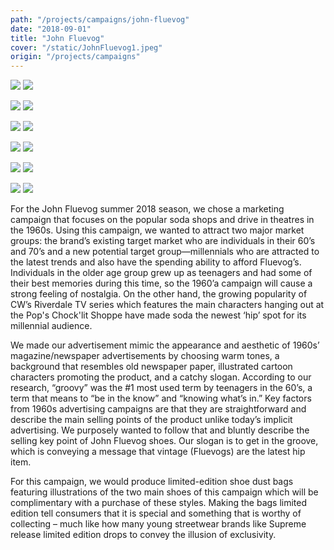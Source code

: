 ```yaml
---
path: "/projects/campaigns/john-fluevog"
date: "2018-09-01"
title: "John Fluevog"
cover: "/static/JohnFluevog1.jpeg"
origin: "/projects/campaigns"
---
```

<div className="post-content">
<div className="content-image">
<zoom-image 
  src='/static/JohnFluevog1.jpeg' 
  zoomSrc='/static/JohnFluevog1.jpeg' 
  caption='Javia - John Fluevog'>
</zoom-image>
<hidden>
    <img src='/static/JohnFluevog1.jpeg' />
    <img src='/static/JohnFluevog1.jpeg' />
</hidden>

<zoom-image 
  src='/static/JohnFluevog2.jpeg' 
  zoomSrc='/static/JohnFluevog2.jpeg' 
  caption='Javia - John Fluevog'>
</zoom-image>
<hidden>
    <img src='/static/JohnFluevog2.jpeg' />
    <img src='/static/JohnFluevog2.jpeg' />
</hidden>

<zoom-image 
  src='/static/JohnFluevog3.jpeg' 
  zoomSrc='/static/JohnFluevog3.jpeg' 
  caption='Javia - John Fluevog'>
</zoom-image>
<hidden>
    <img src='/static/JohnFluevog3.jpeg' />
    <img src='/static/JohnFluevog3.jpeg' />
</hidden>

<zoom-image 
  src='/static/JohnFluevog4.jpeg' 
  zoomSrc='/static/JohnFluevog4.jpeg' 
  caption='Javia - John Fluevog'>
</zoom-image>
<hidden>
    <img src='/static/JohnFluevog4.jpeg' />
    <img src='/static/JohnFluevog4.jpeg' />
</hidden>

<zoom-image 
  src='/static/JohnFluevog5.jpeg' 
  zoomSrc='/static/JohnFluevog5.jpeg' 
  caption='Javia - John Fluevog'>
</zoom-image>
<hidden>
    <img src='/static/JohnFluevog5.jpeg' />
    <img src='/static/JohnFluevog5.jpeg' />
</hidden>

<zoom-image 
  src='/static/JohnFluevog6.jpeg' 
  zoomSrc='/static/JohnFluevog6.jpeg' 
  caption='Javia - John Fluevog'>
</zoom-image>
<hidden>
    <img src='/static/JohnFluevog6.jpeg' />
    <img src='/static/JohnFluevog6.jpeg' />
</hidden>
</div>
<div className="content-body">

For the John Fluevog summer 2018 season, we chose a marketing campaign that focuses on the popular soda shops and drive in theatres in the 1960s. Using this campaign, we wanted to attract two major market groups: the brand’s existing target market who are individuals in their 60’s and 70’s and a new potential target group—millennials who are attracted to the latest trends and also have the spending ability to afford Fluevog’s. Individuals in the older age group grew up as teenagers and had some of their best memories during this time, so the 1960’a campaign will cause a strong feeling of nostalgia. On the other hand, the growing popularity of CW’s Riverdale TV series which features the main characters hanging out at the Pop's Chock'lit Shoppe have made soda the newest ‘hip’ spot for its millennial audience.

We made our advertisement mimic the appearance and aesthetic of 1960s’ magazine/newspaper advertisements by choosing warm tones, a background that resembles old newspaper paper, illustrated cartoon characters promoting the product, and a catchy slogan. According to our research, “groovy” was the #1 most used term by teenagers in the 60’s, a term that means to “be in the know” and “knowing what’s in.” Key factors from 1960s advertising campaigns are that they are straightforward and describe the main selling points of the product unlike today’s implicit advertising. We purposely wanted to follow that and bluntly describe the selling key point of John Fluevog shoes. Our slogan is to get in the groove, which is conveying a message that vintage (Fluevogs) are the latest hip item. 

For this campaign, we would produce limited-edition shoe dust bags featuring illustrations of the two main shoes of this campaign which will be complimentary with a purchase of these styles. Making the bags limited edition tell consumers that it is special and something that is worthy of collecting – much like how many young streetwear brands like Supreme release limited edition drops to convey the illusion of exclusivity.
</div>
</div>